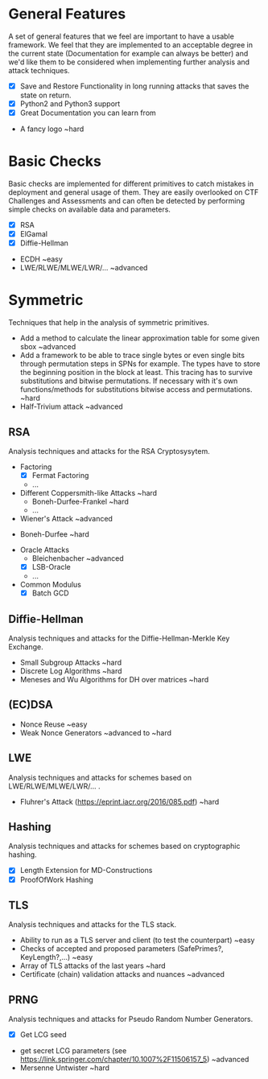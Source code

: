 # General Features

A set of general features that we feel are important to have a usable framework.
We feel that they are implemented to an acceptable degree in the current state (Documentation for example can always be better) and we'd like them to be considered when implementing further analysis and attack techniques.

- [x] Save and Restore Functionality in long running attacks that saves the state on return.
- [x] Python2 and Python3 support
- [x] Great Documentation you can learn from
- A fancy logo ~hard

# Basic Checks

Basic checks are implemented for different primitives to catch mistakes in deployment and general usage of them.
They are easily overlooked on CTF Challenges and Assessments and can often be detected by performing simple checks on available data and parameters.

- [x] RSA
- [x] ElGamal
- [x] Diffie-Hellman
- ECDH ~easy
- LWE/RLWE/MLWE/LWR/... ~advanced

# Symmetric

Techniques that help in the analysis of symmetric primitives.

- Add a method to calculate the linear approximation table for some given sbox ~advanced
- Add a framework to be able to trace single bytes or even single bits through permutation steps in SPNs for example. The types have to store the beginning position in the block at least. This tracing has to survive substitutions and bitwise permutations. If necessary with it's own functions/methods for substitutions bitwise access and permutations. ~hard
- Half-Trivium attack ~advanced

## RSA

Analysis techniques and attacks for the RSA Cryptosysytem.

- Factoring
    - [x] Fermat Factoring
    - ...
- Different Coppersmith-like Attacks ~hard
    * Boneh-Durfee-Frankel ~hard
    * ...
- Wiener's Attack ~advanced
* Boneh-Durfee ~hard
- Oracle Attacks
    - Bleichenbacher ~advanced
    - [x] LSB-Oracle
	- ...
- Common Modulus
    - [x] Batch GCD

## Diffie-Hellman

Analysis techniques and attacks for the Diffie-Hellman-Merkle Key Exchange.

- Small Subgroup Attacks ~hard
- Discrete Log Algorithms ~hard
- Meneses and Wu Algorithms for DH over matrices ~hard

## (EC)DSA

* Nonce Reuse ~easy
* Weak Nonce Generators ~advanced to ~hard

## LWE

Analysis techniques and attacks for schemes based on LWE/RLWE/MLWE/LWR/... .

- Fluhrer's Attack (https://eprint.iacr.org/2016/085.pdf) ~hard

## Hashing

Analysis techniques and attacks for schemes based on cryptographic hashing.

- [x] Length Extension for MD-Constructions
- [x] ProofOfWork Hashing

## TLS

Analysis techniques and attacks for the TLS stack.

- Ability to run as a TLS server and client (to test the counterpart) ~easy
- Checks of accepted and proposed parameters (SafePrimes?, KeyLength?,...) ~easy
- Array of TLS attacks of the last years ~hard
- Certificate (chain) validation attacks and nuances ~advanced

## PRNG

Analysis techniques and attacks for Pseudo Random Number Generators.

- [x] Get LCG seed
- get secret LCG parameters (see https://link.springer.com/chapter/10.1007%2F11506157_5) ~advanced
- Mersenne Untwister ~hard
